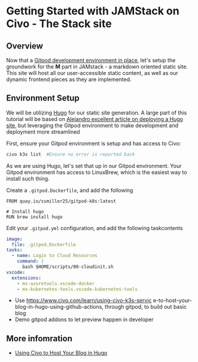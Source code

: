 # Getting Started with JAMStack on Civo - The Stack site

## Overview

Now that a [Gitpod development environment in place](https://www.civo.com/learn/civo-development-environment-with-gitpod), let's setup the groundwork for the **M** part in JAMstack - a markdown oriented static site.  This site will host all our user-accessible static content, as well as our dynamic frontend pieces as they are implemented.

## Environment Setup

We will be utilizing [Hugo](https://gohugo.io/) for our static site generation.  A large part of this tutorial will be based on [Alejandro excellent article on deploying a Hugo site](https://www.civo.com/learn/using-civo-k3s-service-to-host-your-blog-in-hugo-using-github-actions), but leveraging the Gitpod environment to make development and deployment more streamlined

First, ensure your Gitpod environment is setup and has access to Civo:

```sh
civo k3s list  #Ensure no error is reported back 
```

As we are using Hugo, let's set that up in our Gitpod environment.  Your Gitpod environment has access to LinuxBrew, which is the easiest way to install such thing.  

Create a `.gitpod.Dockerfile`, and add the following

```text
FROM quay.io/ssmiller25/gitpod-k8s:latest

# Install hugo
RUN brew install hugo
```
Edit your `.gitpod.yml` configuration, and add the following taskcontents

```yaml
image:
  file: .gitpod.Dockerfile
tasks:
  - name: Login to Cloud Resources
    command: |
      bash $HOME/scripts/00-cloudinit.sh
vscode:
  extensions:
    - ms-azuretools.vscode-docker
    - ms-kubernetes-tools.vscode-kubernetes-tools
```


- Use  https://www.civo.com/learn/using-civo-k3s-servic e-to-host-your-blog-in-hugo-using-github-actions, through gitpod, to build out basic blog
- Demo gitpod addons to let preview happen in developer

## More infomration

- [Using Civo to Host Your Blog in Hugo](https://www.civo.com/learn/using-civo-k3s-service-to-host-your-blog-in-hugo-using-github-actions)
